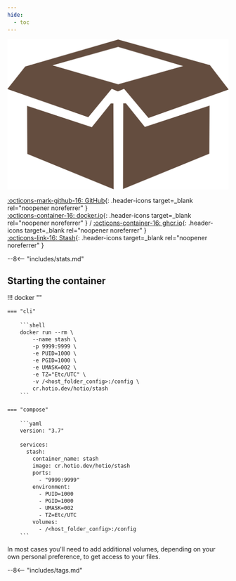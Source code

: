 ```yaml
---
hide:
  - toc
---
```


<div class="image-logo"><img src="/img/image-logos/stash.svg" alt="logo"></div>

[:octicons-mark-github-16: GitHub](https://github.com/hotio/stash){: .header-icons target=_blank rel="noopener noreferrer" }  
[:octicons-container-16: docker.io](https://hub.docker.com/r/hotio/stash){: .header-icons target=_blank rel="noopener noreferrer" }
 / [:octicons-container-16: ghcr.io](https://github.com/orgs/hotio/packages/container/package/stash){: .header-icons target=_blank rel="noopener noreferrer" }  
[:octicons-link-16: Stash](https://github.com/stashapp/stash){: .header-icons target=_blank rel="noopener noreferrer" }  

--8<-- "includes/stats.md"

## Starting the container

!!! docker ""

    === "cli"

        ```shell
        docker run --rm \
            --name stash \
            -p 9999:9999 \
            -e PUID=1000 \
            -e PGID=1000 \
            -e UMASK=002 \
            -e TZ="Etc/UTC" \
            -v /<host_folder_config>:/config \
            cr.hotio.dev/hotio/stash
        ```

    === "compose"

        ```yaml
        version: "3.7"

        services:
          stash:
            container_name: stash
            image: cr.hotio.dev/hotio/stash
            ports:
              - "9999:9999"
            environment:
              - PUID=1000
              - PGID=1000
              - UMASK=002
              - TZ=Etc/UTC
            volumes:
              - /<host_folder_config>:/config
        ```

In most cases you'll need to add additional volumes, depending on your own personal preference, to get access to your files.

--8<-- "includes/tags.md"
